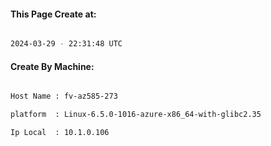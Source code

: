 
   
#### This Page Create at:

```bash

2024-03-29 - 22:31:48 UTC

```

#### Create By Machine:

```bash

Host Name : fv-az585-273

platform  : Linux-6.5.0-1016-azure-x86_64-with-glibc2.35

Ip Local  : 10.1.0.106

```


